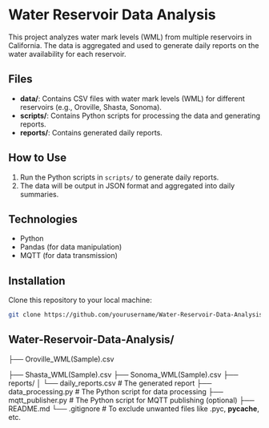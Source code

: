 # Water Reservoir Data Analysis

This project analyzes water mark levels (WML) from multiple reservoirs in California. The data is aggregated and used to generate daily reports on the water availability for each reservoir.

## Files

- **data/**: Contains CSV files with water mark levels (WML) for different reservoirs (e.g., Oroville, Shasta, Sonoma).
- **scripts/**: Contains Python scripts for processing the data and generating reports.
- **reports/**: Contains generated daily reports.

## How to Use

1. Run the Python scripts in `scripts/` to generate daily reports.
2. The data will be output in JSON format and aggregated into daily summaries.

## Technologies

- Python
- Pandas (for data manipulation)
- MQTT (for data transmission)

## Installation

Clone this repository to your local machine:
```bash
git clone https://github.com/yourusername/Water-Reservoir-Data-Analysis.git
```

## Water-Reservoir-Data-Analysis/
├── Oroville_WML(Sample).csv

├── Shasta_WML(Sample).csv
├── Sonoma_WML(Sample).csv
├── reports/
│   └── daily_reports.csv  # The generated report
├── data_processing.py  # The Python script for data processing
├── mqtt_publisher.py   # The Python script for MQTT publishing (optional)
├── README.md
└── .gitignore               # To exclude unwanted files like .pyc, __pycache__, etc.
